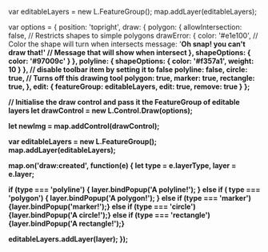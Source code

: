 var editableLayers = new L.FeatureGroup();
map.addLayer(editableLayers);

var options = {
  position: 'topright',
  draw: {
    polygon: {
      allowIntersection: false, // Restricts shapes to simple polygons
      drawError: {
        color: '#e1e100', // Color the shape will turn when intersects
        message: '<strong>Oh snap!<strong> you can\'t draw that!' // Message that will show when intersect
      },
      shapeOptions: {
        color: '#97009c'
      }
    },
    polyline: {
    	shapeOptions: {
        color: '#f357a1',
        weight: 10
          }
    },
    // disable toolbar item by setting it to false
    polyline: false,
    circle: true, // Turns off this drawing tool
    polygon: true,
    marker: true,
    rectangle: true,
  },
  edit: {
    featureGroup: editableLayers,
    edit: true,
    remove: true
  }
};

// Initialise the draw control and pass it the FeatureGroup of editable layers
let drawControl = new L.Control.Draw(options);

let newImg = map.addControl(drawControl);

var editableLayers = new L.FeatureGroup();
map.addLayer(editableLayers);

map.on('draw:created', function(e) {
  let type = e.layerType,
    layer = e.layer;

  if (type === 'polyline') {
    layer.bindPopup('A polyline!');
  } else if ( type === 'polygon') {
  	layer.bindPopup('A polygon!');
  } else if (type === 'marker')
  {layer.bindPopup('marker!');}
  else if (type === 'circle')
  {layer.bindPopup('A circle!');}
   else if (type === 'rectangle')
  {layer.bindPopup('A rectangle!');}


  editableLayers.addLayer(layer);
});
